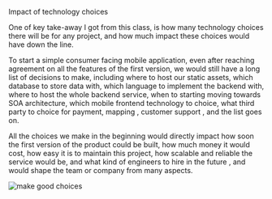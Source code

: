Impact of technology choices

One of key take-away I got from this class, is how many technology choices there will be for any project, and
how much impact these choices would have down the line.

To start a simple consumer facing mobile application, even after reaching agreement on all the features of the
first version, we would still have a long list of decisions to make, including where to host our static assets,
which database to store data with, which language to implement the backend with, where to host the whole
backend service, when to starting moving towards SOA architecture, which mobile frontend technology to choice,
what third party to choice for payment, mapping , customer support , and the list goes on.

All the choices we make in the beginning would directly impact how soon the first version of the product could
be built, how much money it would cost, how easy it is to maintain this project, how scalable and reliable the
service would be, and what kind of engineers to hire in the future , and would shape the team or company from
many aspects.

![make good choices](http://33.media.tumblr.com/tumblr_lktaa7sJaw1qzhvg4o1_500.gif)
